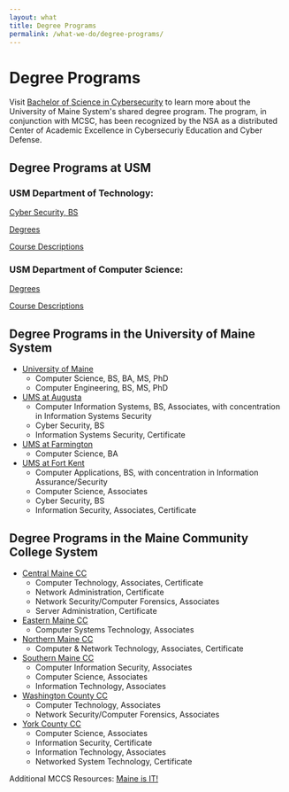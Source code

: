 ```yaml
---
layout: what
title: Degree Programs
permalink: /what-we-do/degree-programs/
---
```

<h1>Degree Programs</h1>

<p>Visit <a target='_blank' href='http://cybersecurity.maine.edu/'>Bachelor of Science in Cybersecurity</a> to learn more about the University of Maine System's shared degree program. The program, in conjunction with MCSC, has been recognized by the NSA as a distributed Center of Academic Excellence in Cybersecuriy Education and Cyber Defense.

<h2>Degree Programs at USM</h2>

<h3>USM Department of Technology:</h3>

<p class="no-margin-bottom"><a href="http://usm.maine.edu/node/50840">Cyber Security, BS</a></p>

<p class="no-margin-bottom"><a href="http://usm.maine.edu/tech/degrees">Degrees</a></p>

<p class="no-margin-bottom"><a href="http://usm.maine.edu/tech/course-descriptions">Course Descriptions</a></p>

<h3>USM Department of Computer Science:</h3>

<p class="no-margin-bottom"><a href="http://usm.maine.edu/cos/degrees">Degrees</a></p>

<p class="no-margin-bottom"><a href="http://usm.maine.edu/cos/course-descriptions">Course Descriptions</a></p>

<h2 class="margin-top">Degree Programs in the University of Maine System</h2>
<ul>
	<li><a href="https://go.umaine.edu/academics/majors-and-programs/">University of Maine</a>
<ul class="margin-bottom">
	<li>Computer Science, BS, BA, MS, PhD</li>
	<li>Computer Engineering, BS, MS, PhD</li>
</ul>
</li>
	<li><a href="http://www.uma.edu/academics/programs/">UMS at Augusta</a>
<ul class="margin-bottom">
	<li>Computer Information Systems, BS, Associates, with concentration in Information Systems Security</li>
	<li>Cyber Security, BS</li>
	<li>Information Systems Security, Certificate</li>
</ul>
</li>
	<li><a href="http://www.umf.maine.edu/majors-academics/">UMS at Farmington</a>
<ul class="margin-bottom">
	<li>Computer Science, BA</li>
</ul>
</li>
	<li><a href="http://www.umfk.edu/academics/programs/">UMS at Fort Kent</a>
<ul>
	<li>Computer Applications, BS, with concentration in Information Assurance/Security</li>
	<li>Computer Science, Associates</li>
	<li>Cyber Security, BS</li>
	<li>Information Security, Associates, Certificate</li>
</ul>
</li>
</ul>

<h2 class="margin-top">Degree Programs in the Maine Community College System</h2>

<ul>
	<li><a href="http://www.cmcc.edu/AcademicsRegistration/PROGRAMSOFSTUDY.aspx">Central Maine CC</a>
<ul class="margin-bottom">
	<li>Computer Technology, Associates, Certificate</li>
	<li>Network Administration, Certificate</li>
	<li>Network Security/Computer Forensics, Associates</li>
	<li>Server Administration, Certificate</li>
</ul>
</li>
	<li><a href="http://www.emcc.edu/academics/programs-of-study/">Eastern Maine CC</a>
<ul class="margin-bottom">
	<li>Computer Systems Technology, Associates</li>
</ul>
</li>
	<li><a href="http://www.nmcc.edu/academics/programs/academic-programs/">Northern Maine CC</a>
<ul class="margin-bottom">
	<li>Computer &amp; Network Technology, Associates, Certificate</li>
</ul>
</li>
	<li><a href="http://www.smccme.edu/academics-a-registration/departments-a-programs/academic-departments.html">Southern Maine CC</a>
<ul class="margin-bottom">
	<li>Computer Information Security, Associates</li>
	<li>Computer Science, Associates</li>
	<li>Information Technology, Associates</li>
</ul>
</li>
	<li><a href="http://www.wccc.me.edu/academics/programs/programs-study/">Washington County CC</a>
<ul class="margin-bottom">
	<li>Computer Technology, Associates</li>
	<li>Network Security/Computer Forensics, Associates</li>
</ul>
</li>
	<li><a href="http://www.yccc.edu/academics/degree-programs/">York County CC</a>
<ul class="margin-bottom">
	<li>Computer Science, Associates</li>
	<li>Information Security, Certificate</li>
	<li>Information Technology, Associates</li>
	<li>Networked System Technology, Certificate</li>
</ul>
</li>
</ul>
Additional MCCS Resources: <a href="http://www.mccs.me.edu/our-programs/maine-is-it/">Maine is IT!</a>
